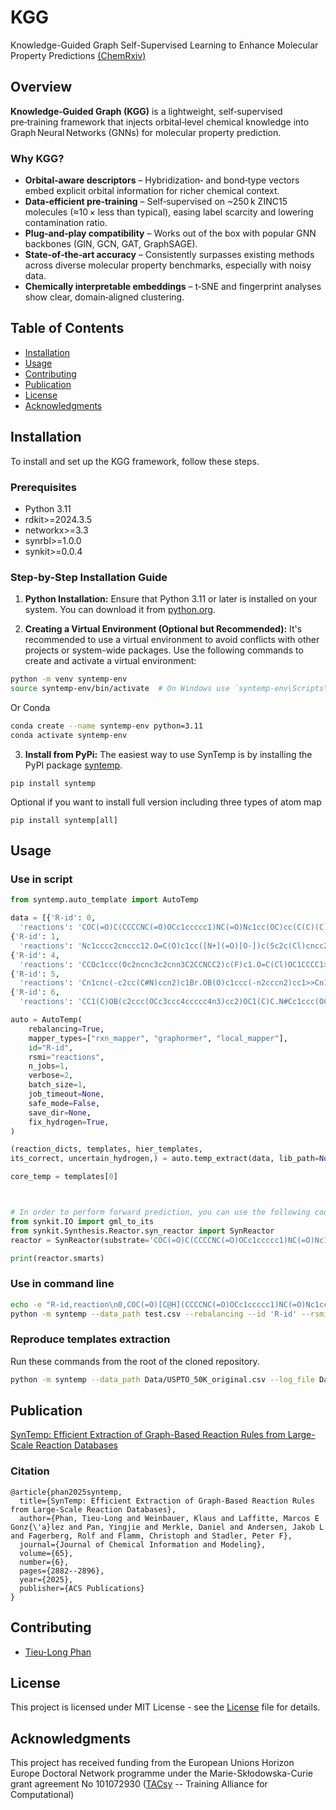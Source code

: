 # KGG
Knowledge-Guided Graph Self-Supervised Learning to Enhance Molecular Property Predictions [(ChemRxiv)](https://chemrxiv.org/engage/chemrxiv/article-details/68088e84e561f77ed461ef2d)

## Overview

**Knowledge‑Guided Graph (KGG)** is a lightweight, self‑supervised pre‑training framework that injects orbital‑level chemical knowledge into Graph Neural Networks (GNNs) for molecular property prediction.

### Why KGG?
- **Orbital‑aware descriptors** – Hybridization‑ and bond‑type vectors embed explicit orbital information for richer chemical context. 
- **Data‑efficient pre‑training** – Self‑supervised on ~250 k ZINC15 molecules (≈10 × less than typical), easing label scarcity and lowering contamination ratio.  
- **Plug‑and‑play compatibility** – Works out of the box with popular GNN backbones (GIN, GCN, GAT, GraphSAGE).  
- **State‑of‑the‑art accuracy** – Consistently surpasses existing methods across diverse molecular property benchmarks, especially with noisy data.  
- **Chemically interpretable embeddings** – t‑SNE and fingerprint analyses show clear, domain‑aligned clustering.  



## Table of Contents
- [Installation](#installation)
- [Usage](#usage)
- [Contributing](#contributing)
- [Publication](#publication)
- [License](#license)
- [Acknowledgments](#acknowledgments)


## Installation

To install and set up the KGG framework, follow these steps. 

### Prerequisites

- Python 3.11
- rdkit>=2024.3.5
- networkx>=3.3
- synrbl>=1.0.0
- synkit>=0.0.4

### Step-by-Step Installation Guide

1. **Python Installation:**
  Ensure that Python 3.11 or later is installed on your system. You can download it from [python.org](https://www.python.org/downloads/).

2. **Creating a Virtual Environment (Optional but Recommended):**
  It's recommended to use a virtual environment to avoid conflicts with other projects or system-wide packages. Use the following commands to create and activate a virtual environment:

  ```bash
  python -m venv syntemp-env
  source syntemp-env/bin/activate  # On Windows use `syntemp-env\Scripts\activate`
  ```
  Or Conda

  ```bash
  conda create --name syntemp-env python=3.11
  conda activate syntemp-env
  ```

3. **Install from PyPi:**
  The easiest way to use SynTemp is by installing the PyPI package 
  [syntemp](https://pypi.org/project/syntemp/).

  ```
  pip install syntemp
  ```
  Optional if you want to install full version including three types of atom map
  ```
  pip install syntemp[all]
  ```

## Usage

### Use in script
  ```python
  from syntemp.auto_template import AutoTemp

  data = [{'R-id': 0,
    'reactions': 'COC(=O)C(CCCCNC(=O)OCc1ccccc1)NC(=O)Nc1cc(OC)cc(C(C)(C)C)c1O.O>>COC(=O)C(CCCCN)NC(=O)Nc1cc(OC)cc(C(C)(C)C)c1O.O=C(O)OCc1ccccc1'},
  {'R-id': 1,
    'reactions': 'Nc1cccc2cnccc12.O=C(O)c1cc([N+](=O)[O-])c(Sc2c(Cl)cncc2Cl)s1>>O.O=C(Nc1cccc2cnccc12)c1cc([N+](=O)[O-])c(Sc2c(Cl)cncc2Cl)s1'},
  {'R-id': 4,
    'reactions': 'CCOc1ccc(Oc2ncnc3c2cnn3C2CCNCC2)c(F)c1.O=C(Cl)OC1CCCC1>>CCOc1ccc(Oc2ncnc3c2cnn3C2CCN(C(=O)OC3CCCC3)CC2)c(F)c1.Cl'},
  {'R-id': 5,
    'reactions': 'Cn1cnc(-c2cc(C#N)ccn2)c1Br.OB(O)c1ccc(-n2cccn2)cc1>>Cn1cnc(-c2cc(C#N)ccn2)c1-c1ccc(-n2cccn2)cc1.OB(O)Br'},
  {'R-id': 6,
    'reactions': 'CC1(C)OB(c2ccc(OCc3ccc4ccccc4n3)cc2)OC1(C)C.N#Cc1ccc(OC2CCCCO2)c(Br)c1>>CC1(C)OB(Br)OC1(C)C.N#Cc1ccc(OC2CCCCO2)c(-c2ccc(OCc3ccc4ccccc4n3)cc2)c1'}]

  auto = AutoTemp(
      rebalancing=True,
      mapper_types=["rxn_mapper", "graphormer", "local_mapper"],
      id="R-id",
      rsmi="reactions",
      n_jobs=1,
      verbose=2,
      batch_size=1,
      job_timeout=None,
      safe_mode=False,
      save_dir=None,
      fix_hydrogen=True,
  )

  (reaction_dicts, templates, hier_templates,
  its_correct, uncertain_hydrogen,) = auto.temp_extract(data, lib_path=None)

  core_temp = templates[0]



  # In order to perform forward prediction, you can use the following code:
  from synkit.IO import gml_to_its
  from synkit.Synthesis.Reactor.syn_reactor import SynReactor
  reactor = SynReactor(substrate='COC(=O)C(CCCCNC(=O)OCc1ccccc1)NC(=O)Nc1cc(OC)cc(C(C)(C)C)c1O.O', template=gml_to_its(core_temp[0]['gml']))

  print(reactor.smarts)
  ```
  

### Use in command line
  ```bash
  echo -e "R-id,reaction\n0,COC(=O)[C@H](CCCCNC(=O)OCc1ccccc1)NC(=O)Nc1cc(OC)cc(C(C)(C)C)c1O>>COC(=O)[C@H](CCCCN)NC(=O)Nc1cc(OC)cc(C(C)(C)C)c1O" > test.csv
  python -m syntemp --data_path test.csv --rebalancing --id 'R-id' --rsmi 'reaction' --rerun_aam --fix_hydrogen --log_file ./log.txt --save_dir ./
  ```

### Reproduce templates extraction
  Run these commands from the root of the cloned repository.
  ```bash
  python -m syntemp --data_path Data/USPTO_50K_original.csv --log_file Data/Test/log.txt --save_dir Data/Test/ --rebalancing --fix_hydrogen --rerun_aam --n_jobs 3 --batch_size 1000 --rsmi reactions --id ID
  ```
    
## Publication

[SynTemp: Efficient Extraction of Graph-Based Reaction Rules from Large-Scale Reaction Databases](https://pubs.acs.org/doi/full/10.1021/acs.jcim.4c01795)


### Citation
```
@article{phan2025syntemp,
  title={SynTemp: Efficient Extraction of Graph-Based Reaction Rules from Large-Scale Reaction Databases},
  author={Phan, Tieu-Long and Weinbauer, Klaus and Laffitte, Marcos E Gonz{\'a}lez and Pan, Yingjie and Merkle, Daniel and Andersen, Jakob L and Fagerberg, Rolf and Flamm, Christoph and Stadler, Peter F},
  journal={Journal of Chemical Information and Modeling},
  volume={65},
  number={6},
  pages={2882--2896},
  year={2025},
  publisher={ACS Publications}
}
```


## Contributing
- [Tieu-Long Phan](https://tieulongphan.github.io/)

## License

This project is licensed under MIT License - see the [License](LICENSE) file for details.

## Acknowledgments

This project has received funding from the European Unions Horizon Europe Doctoral Network programme under the Marie-Skłodowska-Curie grant agreement No 101072930 ([TACsy](https://tacsy.eu/) -- Training Alliance for Computational)